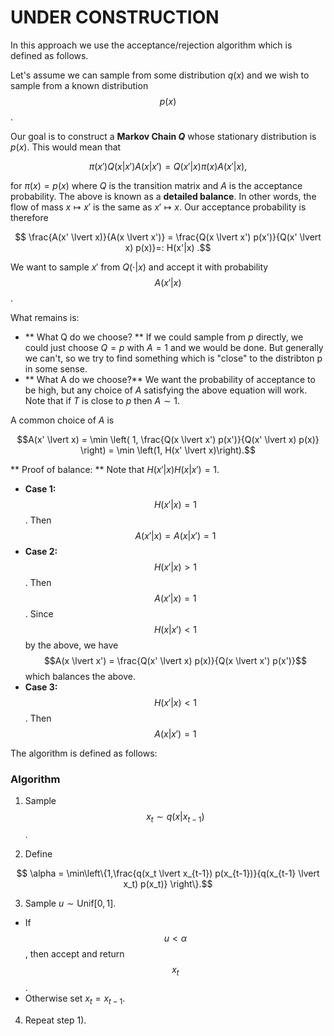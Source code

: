 # UNDER CONSTRUCTION

In this approach we use the acceptance/rejection algorithm which is defined as follows. 

Let's assume we can sample from some distribution $q(x)$ and we wish to sample from a known distribution $$p(x)$$. 

Our goal is to construct a **Markov Chain $Q$** whose stationary distribution is $p(x)$. This would mean that

$$\pi(x') Q(x \lvert x')A(x \lvert x') = Q(x' \lvert x) \pi(x) A (x' \lvert x),$$

for $\pi(x) = p(x)$ where $Q$ is the transition matrix and $A$ is the acceptance probability. The above is known as a **detailed balance**. In other words, the flow of mass $x \mapsto x'$ is the same as $x' \mapsto x$. Our acceptance probability is therefore 

$$  \frac{A(x' \lvert x)}{A(x \lvert x')} = \frac{Q(x \lvert x') p(x')}{Q(x' \lvert x) p(x)}=: H(x'|x) .$$

We want to sample $x'$ from $Q(\cdot \lvert x)$ and accept it with probability $$A(x' \lvert x)$$. 

What remains is:

* ** What Q do we choose? ** If we could sample from $p$ directly, we could just choose $Q = p$ with $A = 1$ and we would be done. But generally we can't, so we try to find something which is "close" to the distribton p in some sense. 
* ** What A do we choose?** We want the probability of acceptance to be high, but any choice of $A$ satisfying the above equation will work. Note that if $T$ is close to $p$ then $A \sim 1$.

A common choice of $A$ is 

$$A(x' \lvert x) = \min \left( 1, \frac{Q(x \lvert x') p(x')}{Q(x' \lvert x) p(x)} \right) = \min \left(1, H(x' \lvert x)\right).$$



** Proof of balance: **
Note that $H(x'\lvert x) H(x \lvert x') = 1$. 

* **Case 1:** $$H(x' \lvert x) = 1$$. Then $$A(x' \lvert x) = A(x \lvert x') = 1$$
* **Case 2:** $$H(x' \lvert x) > 1$$. Then $$A(x' \lvert x) = 1$$. Since $$H(x \lvert x') < 1$$ by the above, we have $$A(x \lvert x') = \frac{Q(x' \lvert x) p(x)}{Q(x \lvert x') p(x')}$$ which balances the above. 
* **Case 3:** $$H(x' \lvert x) < 1$$. Then $$A(x \lvert x') = 1$$

The algorithm is defined as follows:

### Algorithm

1) Sample $$x_t \sim q(x \lvert x_{t-1})$$. 

2) Define 

$$ \alpha = \min\left\{1,\frac{q(x_t \lvert x_{t-1}) p(x_{t-1})}{q(x_{t-1} \lvert x_t) p(x_t)} \right\}.$$

3) Sample $u \sim \textrm{Unif}[0,1]$. 

* If $$u < \alpha$$, then accept and return $$x_t$$. 
* Otherwise set $x_t = x_{t-1}$. 

4) Repeat step 1).

